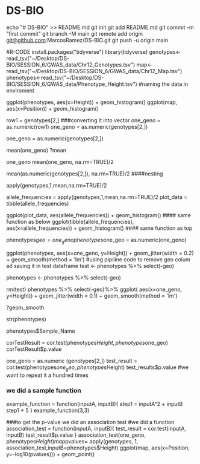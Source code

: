 # DS-BIO
echo "# DS-BIO" >> README.md
git init
git add README.md
git commit -m "first commit"
git branch -M main
git remote add origin git@github.com:MarcosRamez/DS-BIO.git
git push -u origin main

#R-CODE
install.packages("tidyverse")
library(tidyverse)
genotypes<-read_tsv("~/Desktop/DS-BIO/SESSION_6/GWAS_data/Chr12_Genotypes.tsv")
map<-read_tsv("~/Desktop/DS-BIO/SESSION_6/GWAS_data/Chr12_Map.tsv")
phenotypes<-read_tsv("~/Desktop/DS-BIO/SESSION_6/GWAS_data/Phenotype_Height.tsv") #naming the data in enviroment


ggplot(phenotypes, aes(x=Height)) + geom_histogram()
ggplot(map, aes(x=Position)) + geom_histogram()

row1 = genotypes[2,] ###converting it into vector
one_geno = as.numeric(row1)
one_geno = as.numeric(genotypes[2,])

one_geno = as.numeric(genotypes[2,])

mean(one_geno)
?mean

one_geno
mean(one_geno, na.rm=TRUE)/2

mean(as.numeric(genotypes[2,]), na.rm=TRUE)/2 ####nesting

apply(genotypes,1,mean,na.rm=TRUE)/2

allele_frequencies = apply(genotypes,1,mean,na.rm=TRUE)/2
plot_data = tibble(allele_frequencies)

ggplot(plot_data, aes(allele_frequencies)) + geom_histogram() #### same function as below
ggplot(tibble(allele_frequencies), aes(x=allele_frequencies)) + geom_histogram() #### same function as top

phenotypes$geo = one_geno
phenotypes$one_geo = as.numeric(one_geno)

ggplot(phenotypes, aes(x=one_geno, y=Height)) +
  geom_jitter(width = 0.2) +
  geom_smooth(method = 'lm')
#using pipiline code to remove geo colum ad saving it in test dataframe
test <- phenotypes %>%
  select(-geo)

phenotypes <- phenotypes %>%
  select(-geo)

rm(test)
phenotypes %>%
  select(-geo)%>%
  ggplot( aes(x=one_geno, y=Height)) +
  geom_jitter(width = 0.1) +
  geom_smooth(method = 'lm')

?geom_smooth

str(phenotypes)

phenotypes$Sample_Name

corTestResult = cor.test(phenotypes$Height, phenotypes$one_geo)
corTestResult$p.value

one_geno = as.numeric (genotypes[2,])
test_result = cor.test(phenotypes$one_geo, phenotypes$Height)
test_results$p.value #we want to repeat it a hundred times

### we did a sample function
example_function = function(inputA, inputB){
  step1 = inputA^2 + inputB
  step1 + 5
}
example_function(3,3)

###to get the p-value we did an association test
#we did a function
association_test = function(inputA, inputB){
  test_result = cor.test(inputA, inputB)
  test_result$p.value
}
association_test(one_geno, phenotypes$Height)
map$pvalues= apply(genotypes, 1, association_test,inputB=phenotypes$Height)
ggplot(map, aes(x=Position, y=-log10(pvalues))) + geom_point()
